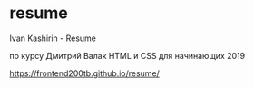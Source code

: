 # resume
Ivan Kashirin - Resume

по курсу Дмитрий Валак HTML и CSS для начинающих 2019

https://frontend200tb.github.io/resume/
